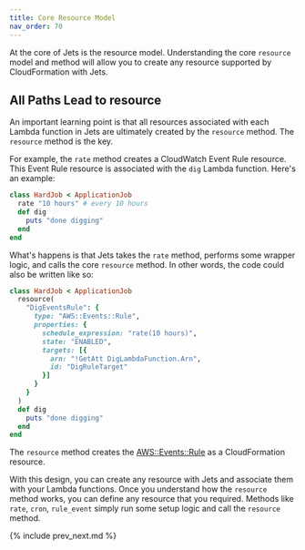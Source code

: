 ```yaml
---
title: Core Resource Model
nav_order: 70
---
```


At the core of Jets is the resource model. Understanding the core `resource` model and method will allow you to create any resource supported by CloudFormation with Jets.

## All Paths Lead to resource

An important learning point is that all resources associated with each Lambda function in Jets are ultimately created by the `resource` method. The `resource` method is the key.

For example, the `rate` method creates a CloudWatch Event Rule resource. This Event Rule resource is associated with the `dig` Lambda function. Here's an example:

```ruby
class HardJob < ApplicationJob
  rate "10 hours" # every 10 hours
  def dig
    puts "done digging"
  end
end
```

What's happens is that Jets takes the `rate` method, performs some wrapper logic, and calls the core `resource` method.  In other words, the code could also be written like so:

```ruby
class HardJob < ApplicationJob
  resource(
    "DigEventsRule": {
      type: "AWS::Events::Rule",
      properties: {
        schedule_expression: "rate(10 hours)",
        state: "ENABLED",
        targets: [{
          arn: "!GetAtt DigLambdaFunction.Arn",
          id: "DigRuleTarget"
        }]
      }
    }
  )
  def dig
    puts "done digging"
  end
end
```

The `resource` method creates the [AWS::Events::Rule](https://docs.aws.amazon.com/AWSCloudFormation/latest/UserGuide/aws-resource-events-rule.html) as a CloudFormation resource.

With this design, you can create any resource with Jets and associate them with your Lambda functions. Once you understand how the `resource` method works, you can define any resource that you required. Methods like `rate`, `cron`, `rule_event` simply run some setup logic and call the `resource` method.

{% include prev_next.md %}
